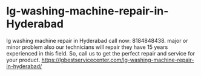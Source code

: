 # lg-washing-machine-repair-in-Hyderabad
lg washing machine repair in Hyderabad call now: 8184848438. major or minor problem also our technicians will repair they have 15 years experienced in this field. So, call us to get the perfect repair and service for your product.  https://lgbestservicecenter.com/lg-washing-machine-repair-in-hyderabad/
